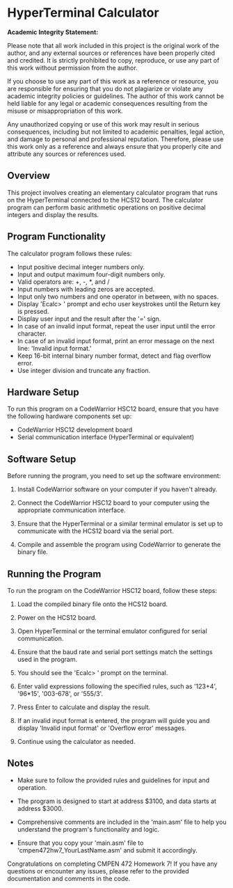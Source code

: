 # HyperTerminal Calculator

**Academic Integrity Statement:**

Please note that all work included in this project is the original work of the author, and any external sources or references have been properly cited and credited. It is strictly prohibited to copy, reproduce, or use any part of this work without permission from the author.

If you choose to use any part of this work as a reference or resource, you are responsible for ensuring that you do not plagiarize or violate any academic integrity policies or guidelines. The author of this work cannot be held liable for any legal or academic consequences resulting from the misuse or misappropriation of this work.

Any unauthorized copying or use of this work may result in serious consequences, including but not limited to academic penalties, legal action, and damage to personal and professional reputation. Therefore, please use this work only as a reference and always ensure that you properly cite and attribute any sources or references used.

## Overview

This project involves creating an elementary calculator program that runs on the HyperTerminal connected to the HCS12 board. The calculator program can perform basic arithmetic operations on positive decimal integers and display the results.

## Program Functionality

The calculator program follows these rules:

- Input positive decimal integer numbers only.
- Input and output maximum four-digit numbers only.
- Valid operators are: +, -, *, and /
- Input numbers with leading zeros are accepted.
- Input only two numbers and one operator in between, with no spaces.
- Display 'Ecalc> ' prompt and echo user keystrokes until the Return key is pressed.
- Display user input and the result after the '=' sign.
- In case of an invalid input format, repeat the user input until the error character.
- In case of an invalid input format, print an error message on the next line: 'Invalid input format.'
- Keep 16-bit internal binary number format, detect and flag overflow error.
- Use integer division and truncate any fraction.

## Hardware Setup

To run this program on a CodeWarrior HSC12 board, ensure that you have the following hardware components set up:

- CodeWarrior HSC12 development board
- Serial communication interface (HyperTerminal or equivalent)

## Software Setup

Before running the program, you need to set up the software environment:

1. Install CodeWarrior software on your computer if you haven't already.

2. Connect the CodeWarrior HSC12 board to your computer using the appropriate communication interface.

3. Ensure that the HyperTerminal or a similar terminal emulator is set up to communicate with the HCS12 board via the serial port.

4. Compile and assemble the program using CodeWarrior to generate the binary file.

## Running the Program

To run the program on the CodeWarrior HSC12 board, follow these steps:

1. Load the compiled binary file onto the HCS12 board.

2. Power on the HCS12 board.

3. Open HyperTerminal or the terminal emulator configured for serial communication.

4. Ensure that the baud rate and serial port settings match the settings used in the program.

5. You should see the 'Ecalc> ' prompt on the terminal.

6. Enter valid expressions following the specified rules, such as '123+4', '96*15', '003-678', or '555/3'.

7. Press Enter to calculate and display the result.

8. If an invalid input format is entered, the program will guide you and display 'Invalid input format' or 'Overflow error' messages.

9. Continue using the calculator as needed.

## Notes

- Make sure to follow the provided rules and guidelines for input and operation.

- The program is designed to start at address $3100, and data starts at address $3000.

- Comprehensive comments are included in the 'main.asm' file to help you understand the program's functionality and logic.

- Ensure that you copy your 'main.asm' file to 'cmpen472hw7_YourLastName.asm' and submit it accordingly.

Congratulations on completing CMPEN 472 Homework 7! If you have any questions or encounter any issues, please refer to the provided documentation and comments in the code.
